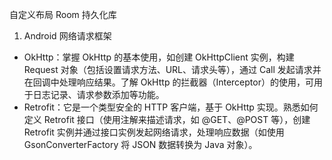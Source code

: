 自定义布局
Room 持久化库


1. Android 网络请求框架​
- OkHttp：掌握 OkHttp 的基本使用，如创建 OkHttpClient 实例，构建 Request 对象（包括设置请求方法、URL、请求头等），通过 Call 发起请求并在回调中处理响应结果。了解 OkHttp 的拦截器（Interceptor）的使用，可用于日志记录、请求参数添加等功能。​
- Retrofit：它是一个类型安全的 HTTP 客户端，基于 OkHttp 实现。熟悉如何定义 Retrofit 接口（使用注解来描述请求，如 @GET、@POST 等），创建 Retrofit 实例并通过接口实例发起网络请求，处理响应数据（如使用 GsonConverterFactory 将 JSON 数据转换为 Java 对象）。